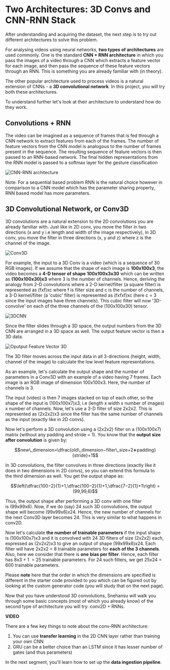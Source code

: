 # Two Architectures: 3D Convs and CNN-RNN Stack

After understanding and acquiring the dataset, the next step is to try out different architectures to solve this problem. 

For analysing videos using neural networks, **two types of architectures** are used commonly. One is the standard **CNN + RNN architecture** in which you pass the images of a video through a CNN which extracts a feature vector for each image, and then pass the sequence of these feature vectors through an RNN. This is something you are already familiar with (in theory).

The other popular architecture used to process videos is a natural extension of CNNs - a **3D convolutional network**. In this project, you will try both these architectures.

To understand further let's look at their architecture to understand how do they work. 

## Convolutions + RNN

The video can be imagined as a sequence of frames that is fed through a CNN network to extract features from each of the frames. The number of feature vectors from the CNN model is analogous to the number of frames present in the sequence. The resulting sequence of feature vectors is then passed to an RNN-based network. The final hidden representations from the RNN model is passed to a softmax layer for the gesture classification

![CNN-RNN architecture](https://i.ibb.co/XYZBwpD/CNN-RNN-Architecture.png)

Note: For a sequential based problem RNN is the natural choice however in comparison to a CNN model which has the parameter sharing property, RNN based model has more parameters.

## 3D Convolutional Network, or Conv3D

3D convolutions are a natural extension to the 2D convolutions you are already familiar with. Just like in 2D conv, you move the filter in two directions (x and y i.e length and width of the image respectively), in 3D conv, you move the filter in three directions (x, y and z) where z is the channel of the image.

![Conv3D](https://i.ibb.co/D9qmdD5/Conv3D.png)

For example, the input to a 3D Conv is a video (which is a sequence of 30 RGB images). If we assume that the shape of each image is **100x100x3**, the video becomes a **4-D tensor of shape** **100x100x3x30** which can be written as **(100x100x30)x3** where 3 is the number of channels. Hence, deriving the analogy from 2-D convolutions where a 2-D kernel/filter (a square filter) is represented as (fxf)xc where f is filter size and c is the number of channels, a 3-D kernel/filter (a 'cubic' filter) is represented as (fxfxf)xc (here c = 3 since the input images have three channels). This cubic filter will now '3D-convolve' on each of the three channels of the (100x100x30) tensor.

![3DCNN](https://i.ibb.co/CtcvdKc/3DCNN.png)

Since the filter slides through a 3D space, the output numbers from the 3D CNN are arranged in a 3D space as well. The output feature vector is then a 3D data.

![Oputput Feature Vector 3D](https://i.ibb.co/hDYhnbH/Oputput-Feature-Vector-3-D.png)

The 3D filter moves across the input data in all 3-directions (height, width, channel of the image) to calculate the low level feature representations.

As an example, let's calculate the output shape and the number of parameters in a Conv3D with an example of a video having 7 frames. Each image is an RGB image of dimension 100x100x3. Here, the number of channels is 3.

The input (video) is then 7 images stacked on top of each other, so the shape of the input is (100x100x7)x3, i.e (length x width x number of images) x number of channels. Now, let's use a 3-D filter of size 2x2x2. This is represented as (2x2x2)x3 since the filter has the same number of channels as the input (exactly like in 2D convs).

Now let's perform a 3D convolution using a (2x2x2) filter on a (100x100x7) matrix (without any padding and stride = 1). You know that the **output size after convolution** is given by: 

$$new\_dimension=\dfrac{old\_dimension−filter\_size+2∗padding}{stride}+1$$

In 3D convolutions, the filter convolves in three directions (exactly like it does in two dimensions in 2D convs), so you can extend this formula to the third dimension as well. You get the output shape as:

$$\left(\dfrac{100−2}{1}+1,\dfrac{100−2}{1}+1,\dfrac{7−2}{1}+1\right) = (99,99,6)$$

Thus, the output shape after performing a 3D conv with one filter is (99x99x6). Now, if we do (say) 24 such 3D convolutions, the output shape will become (99x99x6)x24. Hence, the new number of channels for the next Conv3D layer becomes 24. This is very similar to what happens in conv2D.

Now let's calculate **the number of trainable parameters** if the input shape is (100x100x7)x3 and it is convolved with 24 3D filters of size (2x2x2) each, expressed as (2x2x2)x3 to give an output of shape (99x99x6)x24. Each filter will have 2x2x2 = 8 trainable parameters for **each** **of the 3 channels**. Also, here we consider that there is **one** **bias per filter**. Hence, each filter has 8x3 + 1  = 25 trainable parameters. For 24 such filters, we get 25x24 = 600 trainable parameters.

Please **note** here that the order in which the dimensions are specified is different in the starter code provided to you which can be figured out by looking at the custom generator code (you will study that on the next page).

Now that you have understood 3D convolutions, Snehansu will walk you through some basic concepts (most of which you already know) of the second type of architecture you will try: conv2D + RNNs.

**VIDEO**

There are a few key things to note about the conv-RNN architecture:

1.  You can use **transfer learning** in the 2D CNN layer rather than training your own CNN 
2.  GRU can be a better choice than an LSTM since it has lesser number of gates (and thus parameters)

In the next segment, you'll learn how to set up the **data ingestion pipeline**.